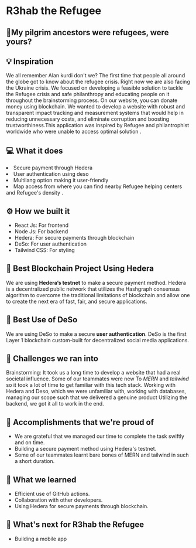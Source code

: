 # R3hab the Refugee

## 📌My pilgrim ancestors were refugees, were yours?


## 💡 Inspiration
We all remember Alan kurdi don't we? The first time that people all around the globe got to know about the refugee crisis. Right now we are also facing the Ukraine crisis. We focused on developing a feasible solution to tackle the Refugee crisis and safe philanthropy and educating people on it throughout the brainstorming process. On our website, you can donate money using blockchain. We wanted to develop a website with robust and transparent impact tracking and measurement systems that would help in reducing unnecessary costs, and eliminate corruption and boosting trustworthiness.This application was inspired by Refugee and philantrophist worldwide who were unable to access optimal solution .


## 💻 What it does
<li> Secure payment through Hedera
  <li>User authentication using deso
   <li>Multilang option making it user-friendly
     <li>Map access from where you can find nearby Refugee helping centers and Refugee's density .
    <!-- Chatbot for assistance -->
</li>

## ⚙️ How we built it

- React Js: For frontend
- Node Js: For backend
- Hedera: For secure payments through blockchain
- DeSo: For user authentication
- Tailwind CSS: For styling

## 🔐 Best Blockchain Project Using Hedera

We are using **Hedera’s testnet** to make a secure payment method. Hedera is a decentralized public network that utilizes the Hashgraph consensus algorithm to overcome the traditional limitations of blockchain and allow one to create the next era of fast, fair, and secure applications.

## 🔗 Best Use of DeSo

We are using DeSo to make a secure **user authentication**. DeSo is the first Layer 1 blockchain custom-built for decentralized social media applications.

## 🧠 Challenges we ran into
Brainstorming: It took us a long time to develop a website that had a real societal influence.
Some of our teammates were new To *MERN* and *tailwind* so it took a lot of time to get familiar with this tech stack.
Working with Hedera and Deso, which we were unfamiliar with, working with databases, managing our scope such that we delivered a genuine product
Utilizing the backend, we got it all to work in the end.
## 🏅 Accomplishments that we're proud of

-  We are grateful that we managed our time to complete the task swiftly and on time.
- Building a secure payment method using Hedera's testnet.
- Some of our teammates learnt bare bones of  MERN and tailwind in such a short duration.

## 📖 What we learned

- Efficient use of GitHub actions.
- Collaboration with other developers.
- Using Hedera for secure payments through blockchain.

## 🚀 What's next for R3hab the Refugee

- Building a mobile app

